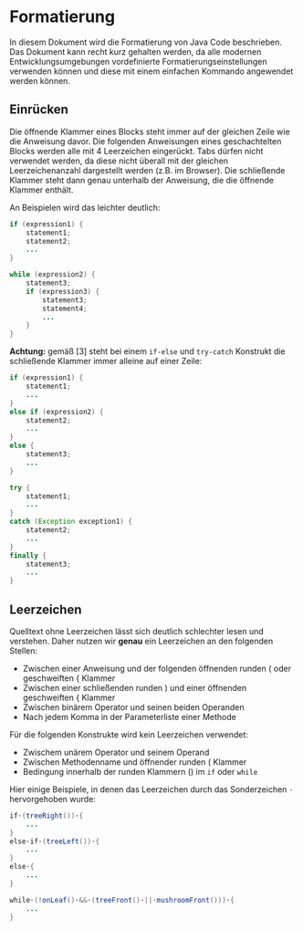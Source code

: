 # Formatierung

In diesem Dokument wird die Formatierung von Java Code beschrieben. Das Dokument kann recht kurz gehalten werden,
da alle modernen Entwicklungsumgebungen vordefinierte Formatierungseinstellungen verwenden können und diese mit
einem einfachen Kommando angewendet werden können.

## Einrücken

Die öffnende Klammer eines Blocks steht immer auf der gleichen Zeile wie die Anweisung davor. Die folgenden Anweisungen
eines geschachtelten Blocks werden alle mit 4 Leerzeichen eingerückt. Tabs dürfen nicht verwendet werden, da
diese nicht überall mit der gleichen Leerzeichenanzahl dargestellt werden (z.B. im Browser). 
Die schließende Klammer steht dann genau unterhalb der Anweisung, die die öffnende Klammer enthält.
 
An Beispielen wird das leichter deutlich:

```java
if (expression1) {
    statement1;
    statement2;
    ...
}

while (expression2) {
    statement3;
    if (expression3) {
        statement3;
        statement4;
        ...
    }
}
```

**Achtung:** gemäß [3] steht bei einem `if-else` und `try-catch` Konstrukt die schließende Klammer immer 
alleine auf einer Zeile:

```java
if (expression1) {
    statement1;
    ...
}
else if (expression2) {
    statement2;
    ...
}
else {
    statement3;
    ...
}

try {
    statement1;
    ...
}
catch (Exception exception1) {
    statement2;
    ...
}
finally {
    statement3;
    ...
}
```

## Leerzeichen

Quelltext ohne Leerzeichen lässt sich deutlich schlechter lesen und verstehen. Daher nutzen wir **genau** 
ein Leerzeichen an den folgenden Stellen:
- Zwischen einer Anweisung und der folgenden öffnenden runden ( oder geschweiften { Klammer 
- Zwischen einer schließenden runden ) und einer öffnenden geschweiften { Klammer 
- Zwischen binärem Operator und seinen beiden Operanden
- Nach jedem Komma in der Parameterliste einer Methode

Für die folgenden Konstrukte wird kein Leerzeichen verwendet:
- Zwischem unärem Operator und seinem Operand
- Zwischen Methodenname und öffnender runden ( Klammer 
- Bedingung innerhalb der runden Klammern () im `if` oder `while`   

Hier einige Beispiele, in denen das Leerzeichen durch das Sonderzeichen `⋅` hervorgehoben wurde:

```java
if⋅(treeRight())⋅{
    ...
}
else⋅if⋅(treeLeft())⋅{
    ...
}
else⋅{
    ...
}

while⋅(!onLeaf()⋅&&⋅(treeFront()⋅||⋅mushroomFront()))⋅{
    ...
}
```

